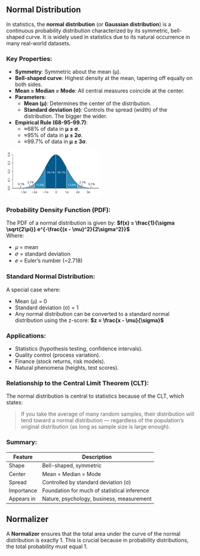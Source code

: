 ## Normal Distribution
In statistics, the **normal distribution** (or **Gaussian distribution**) is a continuous probability distribution characterized by its symmetric, bell-shaped curve. It is widely used in statistics due to its natural occurrence in many real-world datasets.  

### Key Properties:
- **Symmetry**: Symmetric about the mean (μ).
- **Bell-shaped curve**: Highest density at the mean, tapering off equally on both sides.
- **Mean = Median = Mode**: All central measures coincide at the center.
- **Parameters**:
  - **Mean (μ)**: Determines the center of the distribution.
  - **Standard deviation (σ)**: Controls the spread (width) of the distribution. The bigger the wider.
- **Empirical Rule (68-95-99.7)**:
  - ≈68% of data in **μ ± σ**.
  - ≈95% of data in **μ ± 2σ**.
  - ≈99.7% of data in **μ ± 3σ**.

![Gaussian curve](https://github.com/tamunoWoks/Statistics/blob/main/images/gaussian.png)

### Probability Density Function (PDF):
The PDF of a normal distribution is given by:   **$f(x) = \frac{1}{\sigma \sqrt{2\pi}} e^{-\frac{(x - \mu)^2}{2\sigma^2}}$**  
Where:
- 𝜇 = mean
- 𝜎 = standard deviation
- 𝑒 = Euler’s number (~2.718)

### Standard Normal Distribution:
A special case where:
- Mean (μ) = 0
- Standard deviation (σ) = 1  
- Any normal distribution can be converted to a standard normal distribution using the z-score:   **$z = \frac{x - \mu}{\sigma}$**

### Applications:
- Statistics (hypothesis testing, confidence intervals).
- Quality control (process variation).
- Finance (stock returns, risk models).
- Natural phenomena (heights, test scores).

### Relationship to the Central Limit Theorem (CLT):
The normal distribution is central to statistics because of the CLT, which states:
> If you take the average of many random samples, their distribution will tend toward a normal distribution — regardless of the population’s original distribution (as long as sample size is large enough).

### Summary:
| Feature    | Description                                  |
| ---------- | -------------------------------------------- |
| Shape      | Bell-shaped, symmetric                       |
| Center     | Mean = Median = Mode                         |
| Spread     | Controlled by standard deviation (σ)         |
| Importance | Foundation for much of statistical inference |
| Appears in | Nature, psychology, business, measurement    |

## Normalizer
A **Normalizer** ensures that the total area under the curve of the normal distribution is exactly 1. This is crucial because in probability distributions, the total probability must equal 1.
